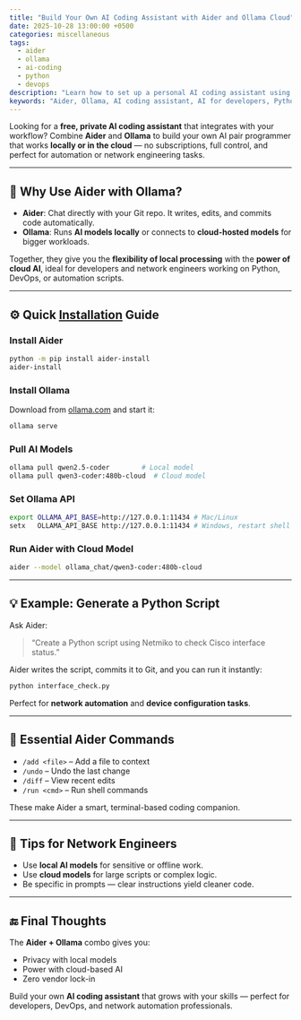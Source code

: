 ```yaml
---
title: "Build Your Own AI Coding Assistant with Aider and Ollama Cloud"
date: 2025-10-28 13:00:00 +0500
categories: miscellaneous
tags:
  - aider
  - ollama
  - ai-coding
  - python
  - devops
description: "Learn how to set up a personal AI coding assistant using Aider and Ollama. Combine local and cloud AI models for powerful, flexible coding automation on Linux."
keywords: "Aider, Ollama, AI coding assistant, AI for developers, Python automation, local AI models, cloud AI models, network automation tools, AI DevOps setup"
---
```


Looking for a **free, private AI coding assistant** that integrates with your workflow?
Combine **Aider** and **Ollama** to build your own AI pair programmer that works **locally or in the cloud** — no subscriptions, full control, and perfect for automation or network engineering tasks.

---

## 🚀 Why Use Aider with Ollama?

* **Aider**: Chat directly with your Git repo. It writes, edits, and commits code automatically.
* **Ollama**: Runs **AI models locally** or connects to **cloud-hosted models** for bigger workloads.

Together, they give you the **flexibility of local processing** with the **power of cloud AI**, ideal for developers and network engineers working on Python, DevOps, or automation scripts.

---

## ⚙️ Quick [Installation](https://aider.chat/docs/install.html#installation) Guide

### Install Aider
```bash
python -m pip install aider-install
aider-install
````

### Install Ollama

Download from [ollama.com](https://ollama.com) and start it:

```bash
ollama serve
```

### Pull AI Models

```bash
ollama pull qwen2.5-coder        # Local model
ollama pull qwen3-coder:480b-cloud  # Cloud model
```

### Set Ollama API

```bash
export OLLAMA_API_BASE=http://127.0.0.1:11434 # Mac/Linux
setx   OLLAMA_API_BASE http://127.0.0.1:11434 # Windows, restart shell after setx
```

### Run Aider with Cloud Model

```bash
aider --model ollama_chat/qwen3-coder:480b-cloud
```

---

## 💡 Example: Generate a Python Script

Ask Aider:

> “Create a Python script using Netmiko to check Cisco interface status.”

Aider writes the script, commits it to Git, and you can run it instantly:

```bash
python interface_check.py
```

Perfect for **network automation** and **device configuration tasks**.

---

## 🧠 Essential Aider Commands

* `/add <file>` – Add a file to context
* `/undo` – Undo the last change
* `/diff` – View recent edits
* `/run <cmd>` – Run shell commands

These make Aider a smart, terminal-based coding companion.

---

## 🧩 Tips for Network Engineers

* Use **local AI models** for sensitive or offline work.
* Use **cloud models** for large scripts or complex logic.
* Be specific in prompts — clear instructions yield cleaner code.

---

## 🔚 Final Thoughts

The **Aider + Ollama** combo gives you:

* Privacy with local models
* Power with cloud-based AI
* Zero vendor lock-in

Build your own **AI coding assistant** that grows with your skills — perfect for developers, DevOps, and network automation professionals.
